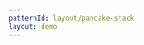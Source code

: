 ```yaml
---
patternId: layout/pancake-stack
layout: demo
---
```


<style>
  :root {
    --coral: hsl(300, 100%, 93%);
    --coral--b: hsl(280, 100%, 70%);
    --blue: hsl(200, 100%, 90%);
    --blue--b: hsl(200, 100%, 80%);
    --green: hsl(113, 85%, 95%);
    --green--b: hsl(84, 71%, 53%);
    --yellow: hsl(30, 100%, 93%);
    --yellow--b: hsl(40, 100%, 80%);
    --page-padding: 1rem;
  }

  body {
    font-family: system-ui, serif;
    display: grid;
    align-items: center;
    height: 100%;
  }

  .box {
    font-size: 2rem;
    padding: 1rem;
    display: grid;
    place-items: center;
    border-radius: 1rem;
    border-style: dashed;
    background-color: var(--coral);
    border: 1px solid var(--coral--b);
  }

  .coral {
    background-color: var(--coral);
    border: 1px solid var(--coral--b);
  }

  .yellow {
    background-color: var(--yellow);
    border: 1px solid var(--yellow--b);
  }

  .blue,
  .card {
    background-color: var(--blue);
    border: 1px solid var(--blue--b);
  }

  .green,
  .visual {
    background-color: var(--green);
    border: 1px solid var(--green--b);
  }

  .section {
    font-size: 1.5rem;
    padding: 1rem;
    border-style: dashed;
  }

  .parent {
    height: 100%;
  }

  /* Warning */
  .warning {
    max-width: 460px;
    margin: 0 auto 2rem;
    background: #ffcebf;
    border: 1px solid tomato;
    padding: 1rem;
  }

  h1 + h2 {
    margin-top: -1rem;
  }

  button {
    border: none;
    padding: 0.5rem;
    background: var(--coral);
    border: 1px solid var(--coral--b);
    font-weight: 600;
    letter-spacing: 0.1rem;
    text-transform: uppercase;
  }

  @supports (container: inline-size) {
    .warning {
      display: none;
    }
  }
</style>